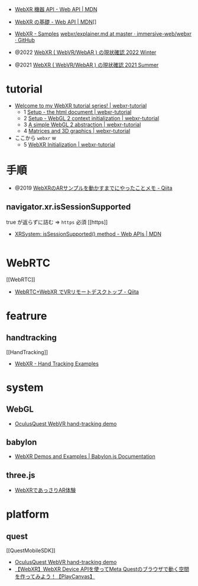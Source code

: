- [WebXR 機器 API - Web API | MDN](https://developer.mozilla.org/ja/docs/Web/API/WebXR_Device_API)
- [WebXR の基礎 - Web API | MDN](https://developer.mozilla.org/ja/docs/Web/API/WebXR_Device_API/Fundamentals)[]
- [WebXR - Samples](https://immersive-web.github.io/webxr-samples/)
[webxr/explainer.md at master · immersive-web/webxr · GitHub](https://github.com/immersive-web/webxr/blob/master/explainer.md)

- @2022 [WebXR ( WebVR/WebAR ) の現状確認 2022 Winter](https://zenn.dev/ikkou/articles/8ffc1c3ea92e9f)
- @2021 [WebXR ( WebVR/WebAR ) の現状確認 2021 Summer](https://zenn.dev/ikkou/articles/fdb344a713cdf0)

# tutorial
- [Welcome to my WebXR tutorial series! | webxr-tutorial](https://beprosto.me/webxr-tutorial/)
	- 1 [Setup - the html document | webxr-tutorial](https://beprosto.me/webxr-tutorial/tutorial1)
	- 2 [Setup - WebGL 2 context initialization | webxr-tutorial](https://beprosto.me/webxr-tutorial/tutorial2)
	- 3 [A simple WebGL 2 abstraction | webxr-tutorial](https://beprosto.me/webxr-tutorial/tutorial3)
	- 4 [Matrices and 3D graphics | webxr-tutorial](https://beprosto.me/webxr-tutorial/tutorial4)
- ここから `webxr` w 
	- 5 [WebXR Initialization | webxr-tutorial](https://beprosto.me/webxr-tutorial/tutorial5)

# 手順
- @2019 [WebXRのARサンプルを動かすまでにやったことメモ - Qiita](https://qiita.com/tamfoi/items/8aac7c650ee24bb46f74)
## navigator.xr.isSessionSupported
true が返らずに詰む
=> `https` 必須
[[https]]

- [XRSystem: isSessionSupported() method - Web APIs | MDN](https://developer.mozilla.org/en-US/docs/Web/API/XRSystem/isSessionSupported)
```js

```

# WebRTC
[[WebRTC]]
- [WebRTC+WebXR でVRリモートデスクトップ - Qiita](https://qiita.com/binzume/items/52a4f4be5c316753e1b1)

# featrure
## handtracking
[[HandTracking]]
- [WebXR - Hand Tracking Examples](https://webxr-handtracking.vercel.app/)

# system
## WebGL
- [OculusQuest WebVR hand-tracking demo](https://wakufactory.jp/wxr/w/oculushand.html)

## babylon
- [WebXR Demos and Examples | Babylon.js Documentation](https://doc.babylonjs.com/features/featuresDeepDive/webXR/webXRDemos)

## three.js
- [WebXRであっさりAR体験](https://zenn.dev/sdkfz181tiger/articles/d5ff040b95445d)

# platform
## quest
[[QuestMobileSDK]]
- [OculusQuest WebVR hand-tracking demo](https://wakufactory.jp/wxr/w/oculushand.html)
- [【WebXR】WebXR Device APIを使ってMeta Questのブラウザで動く空間を作ってみよう！【PlayCanvas】](https://tech.gmogshd.com/webxr-meta-quest2/)
